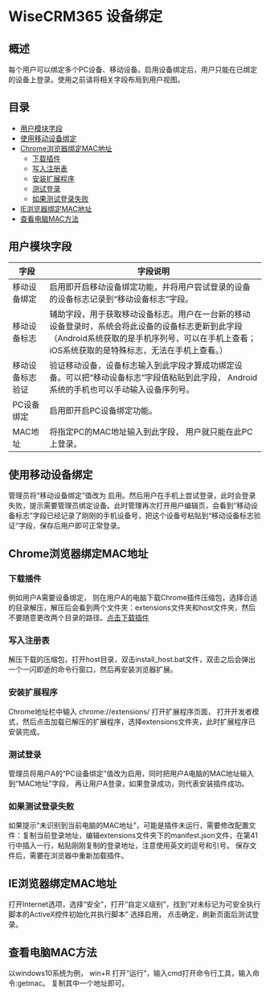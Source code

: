 # WiseCRM365 设备绑定

## 概述
每个用户可以绑定多个PC设备、移动设备。启用设备绑定后，用户只能在已绑定的设备上登录。使用之前请将相关字段布局到用户视图。

## 目录
* [用户模块字段](#用户模块字段)
* [使用移动设备绑定](#使用移动设备绑定)
* [Chrome浏览器绑定MAC地址](#Chrome浏览器绑定MAC地址)
  * [下载插件](#下载插件)
  * [写入注册表](#写入注册表)
  * [安装扩展程序](#安装扩展程序)
  * [测试登录](#测试登录)
  * [如果测试登录失败](#如果测试登录失败)
* [IE浏览器绑定MAC地址](#IE浏览器绑定MAC地址)
* [查看电脑MAC方法](#查看电脑MAC方法)



## 用户模块字段
<table>
<thead>
	<tr>
		<th>字段</th>
		<th>字段说明</th>
	</tr>
</thead>
<tbody>
	<tr>
		<td>移动设备绑定</td>
		<td>启用即开启移动设备绑定功能，并将用户尝试登录的设备的设备标志记录到“移动设备标志”字段。</td>
	</tr>
  <tr>
		<td>移动设备标志</td>
		<td>辅助字段，用于获取移动设备标志。用户在一台新的移动设备登录时，系统会将此设备的设备标志更新到此字段（Android系统获取的是手机序列号，可以在手机上查看；iOS系统获取的是特殊标志，无法在手机上查看。）</td>
	</tr>
  <tr>
		<td>移动设备标志验证</td>
		<td>验证移动设备，设备标志输入到此字段才算成功绑定设备。可以把“移动设备标志”字段值粘贴到此字段， Android系统的手机也可以手动输入设备序列号。</td>
	</tr>
  <tr>
		<td>PC设备绑定</td>
		<td>启用即开启PC设备绑定功能。</td>
	</tr>
  <tr>
		<td>MAC地址</td>
		<td>将指定PC的MAC地址输入到此字段， 用户就只能在此PC上登录。</td>
	</tr>
</tbody>
</table>

## 使用移动设备绑定
管理员将“移动设备绑定”值改为 启用。然后用户在手机上尝试登录，此时会登录失败，提示需要管理员绑定设备。此时管理再次打开用户编辑页，会看到“移动设备标志”字段已经记录了刚刚的手机设备号，把这个设备号粘贴到“移动设备标志验证”字段，保存后用户即可正常登录。

## Chrome浏览器绑定MAC地址
### 下载插件 
例如用户A需要设备绑定， 则在用户A的电脑下载Chrome插件压缩包，选择合适的目录解压，解压后会看到两个文件夹：extensions文件夹和host文件夹，然后不要随意更改两个目录的路径。[点击下载插件](https://wbs-qncdn.wisecrm.cn/uploader/20191022/95923948209747536.zip)
### 写入注册表
解压下载的压缩包，打开host目录，双击install_host.bat文件，双击之后会弹出一个一闪即逝的命令行窗口，然后再安装浏览器扩展。
### 安装扩展程序
Chrome地址栏中输入 chrome://extensions/ 打开扩展程序页面， 打开开发者模式，然后点击加载已解压的扩展程序，选择extensions文件夹，此时扩展程序已安装完成。
### 测试登录
管理员将用户A的“PC设备绑定”值改为启用，同时把用户A电脑的MAC地址输入到“MAC地址”字段， 再让用户A登录，如果登录成功，则代表安装插件成功。
### 如果测试登录失败
如果提示“未识别到当前电脑的MAC地址”，可能是插件未运行，需要修改配置文件：复制当前登录地址，编辑extensions文件夹下的manifest.json文件，在第41行中插入一行，粘贴刚刚复制的登录地址，注意使用英文的逗号和引号。 保存文件后，需要在浏览器中重新加载插件。

## IE浏览器绑定MAC地址
打开Internet选项，选择“安全”，打开“自定义级别”，找到“对未标记为可安全执行脚本的ActiveX控件初始化并执行脚本” 选择启用， 点击确定，刷新页面后测试登录。

## 查看电脑MAC方法
以windows10系统为例， win+R 打开“运行”，输入cmd打开命令行工具，输入命令:getmac。 复制其中一个地址即可。

